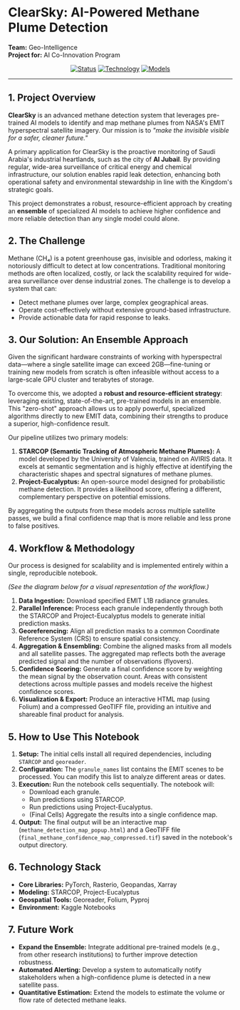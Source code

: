 # ClearSky: AI-Powered Methane Plume Detection

**Team:** Geo-Intelligence  
**Project for:** AI Co-Innovation Program

<div align="center">

[![Status](https://img.shields.io/badge/Status-Proof--of--Concept-green)](https://www.rdia.gov.sa/)
[![Technology](https://img.shields.io/badge/Data-EMIT%20Hyperspectral-blue)](https://earth.jpl.nasa.gov/emit/)
[![Models](https://img.shields.io/badge/Models-STARCOP%20%7C%20Project--Eucalyptus-orange)]()

</div>

---

## 1. Project Overview

**ClearSky** is an advanced methane detection system that leverages pre-trained AI models to identify and map methane plumes from NASA's EMIT hyperspectral satellite imagery. Our mission is to *"make the invisible visible for a safer, cleaner future."*

A primary application for ClearSky is the proactive monitoring of Saudi Arabia's industrial heartlands, such as the city of **Al Jubail**. By providing regular, wide-area surveillance of critical energy and chemical infrastructure, our solution enables rapid leak detection, enhancing both operational safety and environmental stewardship in line with the Kingdom's strategic goals.

This project demonstrates a robust, resource-efficient approach by creating an **ensemble** of specialized AI models to achieve higher confidence and more reliable detection than any single model could alone.

## 2. The Challenge

Methane (CH₄) is a potent greenhouse gas, invisible and odorless, making it notoriously difficult to detect at low concentrations. Traditional monitoring methods are often localized, costly, or lack the scalability required for wide-area surveillance over dense industrial zones. The challenge is to develop a system that can:
-   Detect methane plumes over large, complex geographical areas.
-   Operate cost-effectively without extensive ground-based infrastructure.
-   Provide actionable data for rapid response to leaks.

## 3. Our Solution: An Ensemble Approach

Given the significant hardware constraints of working with hyperspectral data—where a single satellite image can exceed 2GB—fine-tuning or training new models from scratch is often infeasible without access to a large-scale GPU cluster and terabytes of storage.

To overcome this, we adopted a **robust and resource-efficient strategy**: leveraging existing, state-of-the-art, pre-trained models in an ensemble. This "zero-shot" approach allows us to apply powerful, specialized algorithms directly to new EMIT data, combining their strengths to produce a superior, high-confidence result.

Our pipeline utilizes two primary models:

1.  **STARCOP (Semantic Tracking of Atmospheric Methane Plumes):** A model developed by the University of Valencia, trained on AVIRIS data. It excels at semantic segmentation and is highly effective at identifying the characteristic shapes and spectral signatures of methane plumes.
2.  **Project-Eucalyptus:** An open-source model designed for probabilistic methane detection. It provides a likelihood score, offering a different, complementary perspective on potential emissions.

By aggregating the outputs from these models across multiple satellite passes, we build a final confidence map that is more reliable and less prone to false positives.

## 4. Workflow & Methodology

Our process is designed for scalability and is implemented entirely within a single, reproducible notebook.

*(See the diagram below for a visual representation of the workflow.)*

1.  **Data Ingestion:** Download specified EMIT L1B radiance granules.
2.  **Parallel Inference:** Process each granule independently through both the STARCOP and Project-Eucalyptus models to generate initial prediction masks.
3.  **Georeferencing:** Align all prediction masks to a common Coordinate Reference System (CRS) to ensure spatial consistency.
4.  **Aggregation & Ensembling:** Combine the aligned masks from all models and all satellite passes. The aggregated map reflects both the average predicted signal and the number of observations (flyovers).
5.  **Confidence Scoring:** Generate a final confidence score by weighting the mean signal by the observation count. Areas with consistent detections across multiple passes and models receive the highest confidence scores.
6.  **Visualization & Export:** Produce an interactive HTML map (using Folium) and a compressed GeoTIFF file, providing an intuitive and shareable final product for analysis.

## 5. How to Use This Notebook

1.  **Setup:** The initial cells install all required dependencies, including `STARCOP` and `georeader`.
2.  **Configuration:** The `granule_names` list contains the EMIT scenes to be processed. You can modify this list to analyze different areas or dates.
3.  **Execution:** Run the notebook cells sequentially. The notebook will:
    -   Download each granule.
    -   Run predictions using STARCOP.
    -   Run predictions using Project-Eucalyptus.
    -   (Final Cells) Aggregate the results into a single confidence map.
4.  **Output:** The final output will be an interactive map (`methane_detection_map_popup.html`) and a GeoTIFF file (`final_methane_confidence_map_compressed.tif`) saved in the notebook's output directory.

## 6. Technology Stack

-   **Core Libraries:** PyTorch, Rasterio, Geopandas, Xarray
-   **Modeling:** STARCOP, Project-Eucalyptus
-   **Geospatial Tools:** Georeader, Folium, Pyproj
-   **Environment:** Kaggle Notebooks

## 7. Future Work

-   **Expand the Ensemble:** Integrate additional pre-trained models (e.g., from other research institutions) to further improve detection robustness.
-   **Automated Alerting:** Develop a system to automatically notify stakeholders when a high-confidence plume is detected in a new satellite pass.
-   **Quantitative Estimation:** Extend the models to estimate the volume or flow rate of detected methane leaks.
